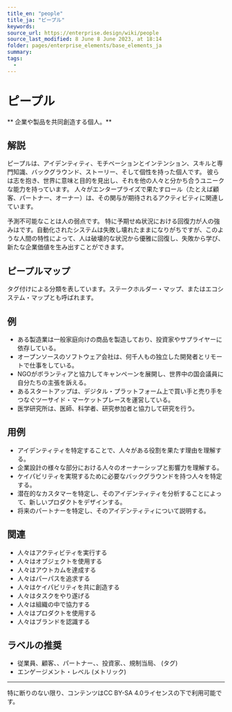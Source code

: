 ```yaml
---
title_en: "people"
title_ja: "ピープル"
keywords: 
source_url: https://enterprise.design/wiki/people
source_last_modified: 8 June 8 June 2023, at 18:14
folder: pages/enterprise_elements/base_elements_ja
summary:
tags: 
  - 
---
```

# ピープル
** 企業や製品を共同創造する個人。**

## 解説
ピープルは、アイデンティティ、モチベーションとインテンション、スキルと専門知識、バックグラウンド、ストーリー、そして個性を持った個人です。 彼らは志を抱き、世界に意味と目的を見出し、それを他の人々と分かち合うユニークな能力を持っています。 人々がエンタープライズで果たすロール（たとえば顧客、パートナー、オーナー）は、その関与が期待されるアクティビティに関連しています。

予測不可能なことは人の弱点です。 特に予期せぬ状況における回復力が人の強みはです。自動化されたシステムは失敗し壊れたままになりがちですが、このような人間の特性によって、人は破壊的な状況から優雅に回復し、失敗から学び、新たな企業価値を生み出すことができます。

## ピープルマップ

タグ付けによる分類を表しています。ステークホルダー・マップ、またはエコシステム・マップとも呼ばれます。

## 例
- ある製造業は一般家庭向けの商品を製造しており、投資家やサプライヤーに依存している。
- オープンソースのソフトウェア会社は、何千人もの独立した開発者とリモートで仕事をしている。
- NGOがボランティアと協力してキャンペーンを展開し、世界中の国会議員に自分たちの主張を訴える。
- あるスタートアップは、デジタル・プラットフォーム上で買い手と売り手をつなぐツーサイド・マーケットプレースを運営している。
- 医学研究所は、医師、科学者、研究参加者と協力して研究を行う。

## 用例
- アイデンティティを特定することで、人々がある役割を果たす理由を理解する。
- 企業設計の様々な部分における人々のオーナーシップと影響力を理解する。
- ケイパビリティを実現するために必要なバックグラウンドを持つ人々を特定する。
- 潜在的なカスタマーを特定し、そのアイデンティティを分析することによって、新しいプロダクトをデザインする。
- 将来のパートナーを特定し、そのアイデンティティについて説明する。

## 関連
- 人々はアクティビティを実行する
- 人々はオブジェクトを使用する
- 人々はアウトカムを達成する
- 人々はパーパスを追求する
- 人々はケイパビリティを共に創造する
- 人々はタスクをやり遂げる
- 人々は組織の中で協力する
- 人々はプロダクトを使用する
- 人々はブランドを認識する

## ラベルの推奨
- 従業員、顧客、、パートナー、、投資家、、規制当局、 (タグ)
- エンゲージメント・レベル (メトリック)

---
特に断りのない限り、コンテンツはCC BY-SA 4.0ライセンスの下で利用可能です。
